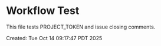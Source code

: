 # Workflow Test
This file tests PROJECT_TOKEN and issue closing comments.

Created: Tue Oct 14 09:17:47 PDT 2025

